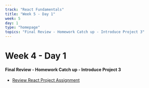 ```yaml
---
track: "React Fundamentals"
title: "Week 5 - Day 1"
week: 5
day: 1
type: "homepage"
topics: "Final Review - Homework Catch up - Introduce Project 3"
---
```



# Week 4 - Day 1

#### Final Review - Homework Catch up - Introduce Project 3
- [Review React Project Assignment](/week-5/day-1/lecture-materials/react-project-assignment/)

